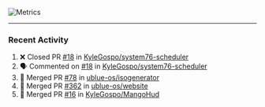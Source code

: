 ![Metrics](https://metrics.lecoq.io/KyleGospo?template=classic&base=header%2C%20activity%2C%20community%2C%20repositories%2C%20metadata&base.indepth=false&base.hireable=false&base.skip=false&config.timezone=America%2FLos_Angeles)

---
### Recent Activity
<!--START_SECTION:activity-->
1. ❌ Closed PR [#18](https://github.com/KyleGospo/system76-scheduler/pull/18) in [KyleGospo/system76-scheduler](https://github.com/KyleGospo/system76-scheduler)
2. 🗣 Commented on [#18](https://github.com/KyleGospo/system76-scheduler/pull/18#issuecomment-1683028742) in [KyleGospo/system76-scheduler](https://github.com/KyleGospo/system76-scheduler)
3. 🎉 Merged PR [#78](https://github.com/ublue-os/isogenerator/pull/78) in [ublue-os/isogenerator](https://github.com/ublue-os/isogenerator)
4. 🎉 Merged PR [#362](https://github.com/ublue-os/website/pull/362) in [ublue-os/website](https://github.com/ublue-os/website)
5. 🎉 Merged PR [#16](https://github.com/KyleGospo/MangoHud/pull/16) in [KyleGospo/MangoHud](https://github.com/KyleGospo/MangoHud)
<!--END_SECTION:activity-->
